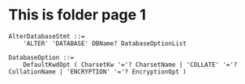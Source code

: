 # This is folder page 1

<link rel="stylesheet" href="../stylesheets/railroad-diagram.css">


```bnf
AlterDatabaseStmt ::=
    'ALTER' 'DATABASE' DBName? DatabaseOptionList

DatabaseOption ::=
    DefaultKwdOpt ( CharsetKw '='? CharsetName | 'COLLATE' '='? CollationName | 'ENCRYPTION' '='? EncryptionOpt )    
```

<div class="railroad-diagram-output"></div>